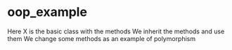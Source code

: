# oop_example
Here X is the basic class with the methods
We inherit the methods and use them
We change some methods as an example of polymorphism
